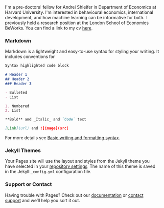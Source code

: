 
I'm a pre-doctoral fellow for Andrei Shleifer in Department of Economics at Harvard University. I'm interested in behavioural economics, international development, and how machine learning can be informative for both. I previously held a research position at the London School of Economics BeWorks. You can find a link to my cv [here](https://github.com/MatthewAlexOBrien/MatthewAlexOBrien.github.io/edit/main/README.md). 


### Markdown

Markdown is a lightweight and easy-to-use syntax for styling your writing. It includes conventions for

```markdown
Syntax highlighted code block

# Header 1
## Header 2
### Header 3

- Bulleted
- List

1. Numbered
2. List

**Bold** and _Italic_ and `Code` text

[Link](url) and ![Image](src)
```

For more details see [Basic writing and formatting syntax](https://docs.github.com/en/github/writing-on-github/getting-started-with-writing-and-formatting-on-github/basic-writing-and-formatting-syntax).

### Jekyll Themes

Your Pages site will use the layout and styles from the Jekyll theme you have selected in your [repository settings](https://github.com/MatthewAlexOBrien/MatthewAlexOBrien.github.io/settings/pages). The name of this theme is saved in the Jekyll `_config.yml` configuration file.

### Support or Contact

Having trouble with Pages? Check out our [documentation](https://docs.github.com/categories/github-pages-basics/) or [contact support](https://support.github.com/contact) and we’ll help you sort it out.

